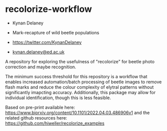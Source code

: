 # recolorize-workflow

- Kynan Delaney

- Mark-recapture of wild beetle populations

- https://twitter.com/KynanDelaney

- kynan.delaney@ed.ac.uk


A repository for exploring the usefulness of "recolorize" for beetle photo correction and maybe recognition.

The minimum success threshold for this repository is a workflow that enables increased automation/batch processing of beetle images to remove flash marks and reduce the colour complexity of elytral patterns without significantly imapcting accuracy. Additionally, this package may allow for individual identification, though this is less feasible.

Based on pre-print available here: https://www.biorxiv.org/content/10.1101/2022.04.03.486906v1
and the related github resources here: https://github.com/hiweller/recolorize_examples
